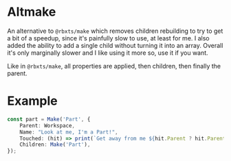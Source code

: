 # Altmake

An alternative to `@rbxts/make` which removes children rebuilding to try to get a bit of a speedup, since it's painfully slow to use, at least for me.
I also added the ability to add a single child without turning it into an array.
Overall it's only marginally slower and I like using it more so, use it if you want.

Like in `@rbxts/make`, all properties are applied, then children, then finally the parent.

# Example

```ts
const part = Make('Part', {
	Parent: Workspace,
	Name: "Look at me, I'm a Part!",
    Touched: (hit) => print(`Get away from me ${hit.Parent ? hit.Parent : hit}!`)
	Children: Make('Part'),
});
```
